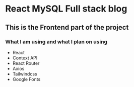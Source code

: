 # React MySQL Full stack blog

## This is the Frontend part of the project

### What I am using and what I plan on using

- React
- Context API
- React Router
- Axios
- Tailwindcss
- Google Fonts
